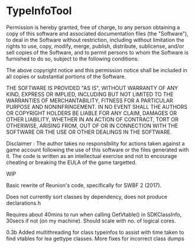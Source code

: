 # TypeInfoTool

Permission is hereby granted, free of charge, to any person obtaining a copy of this software and associated documentation files (the "Software"), to deal in the Software without restriction, including without limitation the rights to use, copy, modify, merge, publish, distribute, sublicense, and/or sell copies of the Software, and to permit persons to whom the Software is furnished to do so, subject to the following conditions:

The above copyright notice and this permission notice shall be included in all copies or substantial portions of the Software.

THE SOFTWARE IS PROVIDED "AS IS", WITHOUT WARRANTY OF ANY KIND, EXPRESS OR IMPLIED, INCLUDING BUT NOT LIMITED TO THE WARRANTIES OF MERCHANTABILITY, FITNESS FOR A PARTICULAR PURPOSE AND NONINFRINGEMENT. IN NO EVENT SHALL THE AUTHORS OR COPYRIGHT HOLDERS BE LIABLE FOR ANY CLAIM, DAMAGES OR OTHER LIABILITY, WHETHER IN AN ACTION OF CONTRACT, TORT OR OTHERWISE, ARISING FROM, OUT OF OR IN CONNECTION WITH THE SOFTWARE OR THE USE OR OTHER DEALINGS IN THE SOFTWARE.

Disclaimer : The author takes no responsibility for actions taken against a game account following the use of this software or the files generated with it. The code is written as an intellectual exercise and not to encourage cheating or breaking the EULA of the game targetted.

WIP

Basic rewrite of Reunion's code, specifically for SWBF 2 (2017).

Does not currently sort classes by dependency, does not produce declarations.h

Requires about 40mins to run when calling GetVtable() in SDKClassInfo, 30secs if not (on my machine). Should scale with no. of logical cores.

0.3b	Added multithreading for class typeinfos to assist with time taken to find vtables for lea gettype classes.
		More fixes for incorrect class dumps
